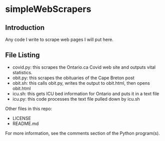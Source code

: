 # simpleWebScrapers

## Introduction

Any code I write to scrape web pages I will put here.
	
## File Listing

- covid.py:  this  scrapes the Ontario.ca Covid web site and outputs vital statistics.
- obit.py:   this scrapes the obituaries of the Cape Breton post
- obit.sh:   this calls obit.py, writes the output to obit.html, then opens obit.html
- icu.sh:    this gets ICU bed information for Ontario and puts it in a text file
- icu.py:    this code processes the text file pulled down by icu.sh

Other files in this repo:
- LICENSE
- README.md

For more information, see the comments section of the Python program(s).
